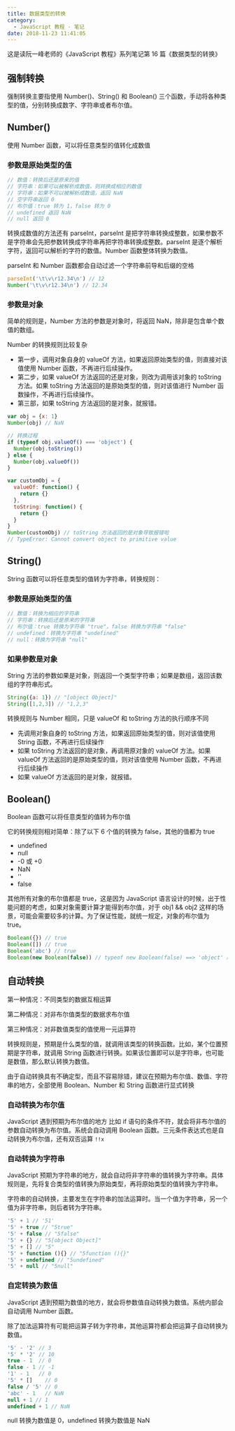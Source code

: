 ```yaml
---
title: 数据类型的转换
category:
  - JavaScript 教程 - 笔记
date: 2018-11-23 11:41:05
---
```



这是读阮一峰老师的《JavaScript 教程》系列笔记第 16 篇《数据类型的转换》

## 强制转换

强制转换主要指使用 Number()、String() 和 Boolean() 三个函数，手动将各种类型的值，分别转换成数字、字符串或者布尔值。

## Number()

使用 Number 函数，可以将任意类型的值转化成数值

### 参数是原始类型的值

```js
// 数值：转换后还是原来的值
// 字符串：如果可以被解析成数值，则转换成相应的数值
// 字符串：如果不可以被解析成数值，返回 NaN
// 空字符串返回 0
// 布尔值：true 转为 1，false 转为 0
// undefined 返回 NaN
// null 返回 0
```

转换成数值的方法还有 parseInt，parseInt 是把字符串转换成整数，如果参数不是字符串会先把参数转换成字符串再把字符串转换成整数。parseInt 是逐个解析字符，返回可以解析的字符的数值。Number 函数整体转换为数值。

parseInt 和 Number 函数都会自动过滤一个字符串前导和后缀的空格

```js
parseInt('\t\v\r12.34\n') // 12
Number('\t\v\r12.34\n') // 12.34
```

### 参数是对象

简单的规则是，Number 方法的参数是对象时，将返回 NaN，除非是包含单个数值的数组。

Number 的转换规则比较复杂

- 第一步，调用对象自身的 valueOf 方法，如果返回原始类型的值，则直接对该值使用 Number 函数，不再进行后续操作。
- 第二步，如果 valueOf 方法返回的还是对象，则改为调用该对象的 toString 方法。如果 toString 方法返回的是原始类型的值，则对该值进行 Number 函数操作，不再进行后续操作。
- 第三部，如果 toString 方法返回的是对象，就报错。

```js
var obj = {x: 1}
Number(obj) // NaN

// 转换过程
if (typeof obj.valueOf() === 'object') {
  Number(obj.toString())
} else {
  Number(obj.valueOf())
}

var customObj = {
  valueOf: function() {
    return {}
  },
  toString: function() {
    return {}
  }
}
Number(customObj) // toString 方法返回的是对象导致报错啦
// TypeError: Cannot convert object to primitive value
```

## String()

String 函数可以将任意类型的值转为字符串，转换规则：

### 参数是原始类型的值

```js
// 数值：转换为相应的字符串
// 字符串：转换后还是原来的字符串
// 布尔值：true 转换为字符串 "true"，false 转换为字符串 "false"
// undefined：转换为字符串 "undefined"
// null：转换为字符串 "null"
```

### 如果参数是对象

String 方法的参数如果是对象，则返回一个类型字符串；如果是数组，返回该数组的字符串形式。

```js
String({a: 1}) // "[object Object]"
String([1,2,3]) // "1,2,3"
```

转换规则与 Number 相同，只是 valueOf 和 toString 方法的执行顺序不同

- 先调用对象自身的 toString 方法，如果返回原始类型的值，则对该值使用 String 函数，不再进行后续操作
- 如果 toString 方法返回的是对象，再调用原对象的 valueOf 方法。如果 valueOf 方法返回的是原始类型的值，则对该值使用 Number 函数，不再进行后续操作
- 如果 valueOf 方法返回的是对象，就报错。

## Boolean()

Boolean 函数可以将任意类型的值转为布尔值

它的转换规则相对简单：除了以下 6 个值的转换为 false，其他的值都为 true

- undefined
- null
- -0 或 +0
- NaN
- ''
- false

其他所有对象的布尔值都是 true，这是因为 JavaScript 语言设计的时候，出于性能问题的考虑，如果对象需要计算才能得到布尔值，对于 obj1 && obj2 这样的场景，可能会需要较多的计算。为了保证性能，就统一规定，对象的布尔值为 true。

```js
Boolean({}) // true
Boolean([]) // true
Boolean('abc') // true
Boolean(new Boolean(false)) // typeof new Boolean(false) ==> 'object' 所以这里的值也是 true
```

## 自动转换

第一种情况：不同类型的数据互相运算

第二种情况：对非布尔值类型的数据求布尔值

第三种情况：对非数值类型的值使用一元运算符

转换规则是，预期是什么类型的值，就调用该类型的转换函数。比如，某个位置预期是字符串，就调用 String 函数进行转换。如果该位置即可以是字符串，也可能是数值，那么默认转换为数值。

由于自动转换具有不确定型，而且不容易除错，建议在预期为布尔值、数值、字符串的地方，全部使用 Boolean、Number 和 String 函数进行显式转换

### 自动转换为布尔值

JavaScript 遇到预期为布尔值的地方 比如 if 语句的条件不符，就会将非布尔值的参数自动转换为布尔值。系统会自动调用 Boolean 函数。三元条件表达式也是自动转换为布尔值，还有双否运算 `!!x` 

### 自动转换为字符串

JavaScript 预期为字符串的地方，就会自动将非字符串的值转换为字符串。具体规则是，先将复合类型的值转换为原始类型，再将原始类型的值转换为字符串。

字符串的自动转换，主要发生在字符串的加法运算时。当一个值为字符串，另一个值为非字符串，则后者转为字符串。

```js
'5' + 1 // '51'
'5' + true // "5true"
'5' + false // "5false"
'5' + {} // "5[object Object]"
'5' + [] // "5"
'5' + function (){} // "5function (){}"
'5' + undefined // "5undefined"
'5' + null // "5null"
```

### 自定转换为数值

JavaScript 遇到预期为数值的地方，就会将参数值自动转换为数值。系统内部会自动调用 Number 函数。

除了加法运算符有可能把运算子转为字符串，其他运算符都会把运算子自动转换为数值。

```js
'5' - '2' // 3
'5' * '2' // 10
true - 1  // 0
false - 1 // -1
'1' - 1   // 0
'5' * []    // 0
false / '5' // 0
'abc' - 1   // NaN
null + 1 // 1
undefined + 1 // NaN
```

null 转换为数值是 0，undefined 转换为数值是 NaN